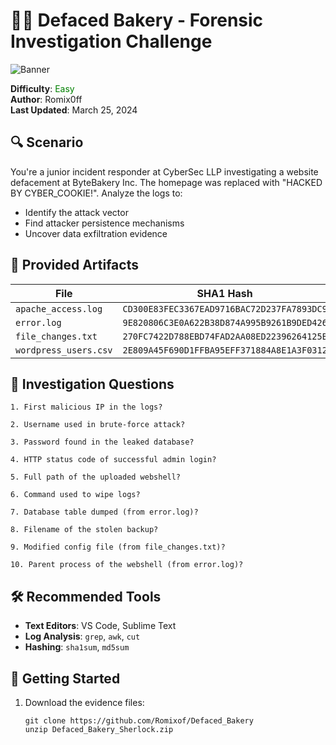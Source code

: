 # 🕵️‍♂️ Defaced Bakery - Forensic Investigation Challenge

![Banner](https://github.com/hackthebox/public-templates/blob/master/assets/banner.png?raw=true)

**Difficulty**: <span style="color:green">Easy</span>  
**Author**: Romix0ff  
**Last Updated**: March 25, 2024  

## 🔍 Scenario

You're a junior incident responder at CyberSec LLP investigating a website defacement at ByteBakery Inc. The homepage was replaced with "HACKED BY CYBER_COOKIE!". Analyze the logs to:

- Identify the attack vector
- Find attacker persistence mechanisms
- Uncover data exfiltration evidence

## 📁 Provided Artifacts

| File | SHA1 Hash |
|------|-----------|
| `apache_access.log` | `CD300E83FEC3367EAD9716BAC72D237FA7893DC9` |
| `error.log` | `9E820806C3E0A622B38D874A995B9261B9DED426` |
| `file_changes.txt` | `270FC7422D788EBD74FAD2AA08ED22396264125B` |
| `wordpress_users.csv` | `2E809A45F690D1FFBA95EFF371884A8E1A3F0312` |

## 🎯 Investigation Questions

    1. First malicious IP in the logs?

    2. Username used in brute-force attack?

    3. Password found in the leaked database?

    4. HTTP status code of successful admin login?

    5. Full path of the uploaded webshell?

    6. Command used to wipe logs?

    7. Database table dumped (from error.log)?

    8. Filename of the stolen backup?

    9. Modified config file (from file_changes.txt)?
    
    10. Parent process of the webshell (from error.log)?
    

## 🛠️ Recommended Tools

- **Text Editors**: VS Code, Sublime Text
- **Log Analysis**: `grep`, `awk`, `cut`
- **Hashing**: `sha1sum`, `md5sum`

## 🚀 Getting Started

1. Download the evidence files:
   ```
   git clone https://github.com/Romixof/Defaced_Bakery
   unzip Defaced_Bakery_Sherlock.zip
